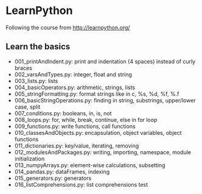 # LearnPython
Following the course from http://learnpython.org/
## Learn the basics
* 001_printAndIndent.py: print and indentation (4 spaces) instead of curly braces
* 002_varsAndTypes.py: integer, float and string
* 003_lists.py: lists
* 004_basicOperators.py: arithmetic, strings, lists
* 005_stringFormatting.py: format strings like in c, %s, %d, %f, %.<number of digits>f
* 006_basicStringOperations.py: finding in string, substrings, upper/lower case, split
* 007_conditions.py: booleans, in, is, not
* 008_loops.py: for, while, break, continue, else in for loop
* 009_functions.py: write functions, call functions
* 010_classesAndObjects.py: encapsulation, object variables, object functions
* 011_dictionaries.py: key/value, iterating, removing
* 012_modulesAndPackages.py: writing, importing, namespace, module initialization
* 013_numpyArrays.py: element-wise calculations, subsetting
* 014_pandas.py: dataFrames, indexing
* 015_generators.py: generators
* 016_listComprehensions.py: list comprehensions
test